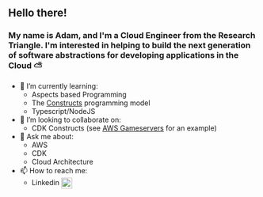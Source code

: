 ## Hello there!

### My name is Adam, and I'm a Cloud Engineer from the Research Triangle. I'm interested in helping to build the next generation of software abstractions for developing applications in the Cloud ⛅️


- 🌱 I’m currently learning: 
    - Aspects based Programming
    - The [Constructs](https://github.com/aws/constructs) programming model
    - Typescript/NodeJS
- 👯 I’m looking to collaborate on: 
    - CDK Constructs (see [AWS Gameservers](https://github.com/a-bigelow/aws-gameservers) for an example)
- 💬 Ask me about: 
    - AWS 
    - CDK 
    - Cloud Architecture
- 📫 How to reach me:
    - Linkedin [<img align="center" alt="codeSTACKr | LinkedIn" width="22px" src="https://brandlogos.net/wp-content/uploads/2016/06/linkedin-logo-icon.svg" />][linkedin]

[linkedin]:https://www.linkedin.com/in/adam-bigelow-b947a563/
